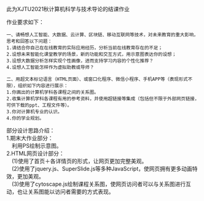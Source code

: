 此为XJTU2021秋计算机科学与技术导论的结课作业

作业要求如下：
```
一、请畅想人工智能、大数据、云计算、区块链、移动互联网等技术，对未来教育的重大影响，思考和回答以下问题：
1.请结合你自己在在线教育的实际应用经历，分析当前在线教育存在的不足；
2.设想未来智能化课堂教学的场景，新的功能和交互方式，用示意图表达你的设想；
3.设想大数据分析怎样实现个性画像，进而支持学习内容的个性化推荐？
4.设想人工智能怎样作为虚拟助教或导师？

二、用超文本标记语言（HTML页面）、或窗口化程序、微信小程序、手机APP等（表现形式不限），组织如下内容进行展示：
1.你画出的计算机学科各课程之间的关系图。
2.收集计算机学科各课程有用的参考资料，并使用超链接等集成（包括但不限于外部网页链接，可供下载的ppt、工程文件等）。
3.你对计算机专业的认识。
4.你的学业规划。
```
部分设计思路介绍：</br>
1.期末大作业部分：</br>
&emsp;利用PS绘制示意图。</br>
2.HTML网页设计部分：</br>
&emsp;(1)使用了首页＋各详情页的形式，让网页更加完整美观。</br>
&emsp;(2)使用了jquery.js、SuperSlide.js等多种JavaScript，使网页拥有更多动画特效，更加美观。</br>
&emsp;(3)使用了cytoscape.js绘制课程关系图，使网页访问者可以与关系图进行互动，也让关系图能以访问者需要的方式表现。</br>
